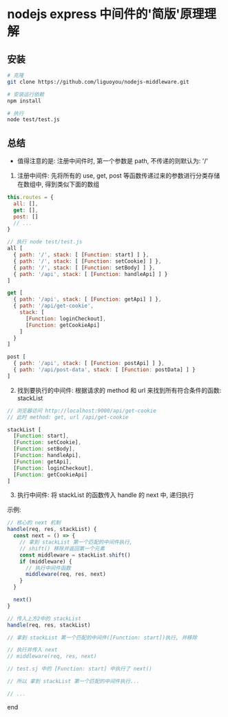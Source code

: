 # nodejs express 中间件的'简版'原理理解

## 安装

```bash
# 克隆
git clone https://github.com/liguoyou/nodejs-middleware.git

# 安装运行依赖
npm install

# 执行
node test/test.js
```

## 总结

- 值得注意的是: 注册中间件时, 第一个参数是 path, 不传递的则默认为: '/'

1. 注册中间件: 先将所有的 use, get, post 等函数传递过来的参数进行分类存储在数组中, 得到类似下面的数组

```js
this.routes = {
  all: [],
  get: [],
  post: []
  // ...
}

// 执行 node test/test.js
all [
  { path: '/', stack: [ [Function: start] ] },
  { path: '/', stack: [ [Function: setCookie] ] },
  { path: '/', stack: [ [Function: setBody] ] },
  { path: '/api', stack: [ [Function: handleApi] ] }
]

get [
  { path: '/api', stack: [ [Function: getApi] ] },
  { path: '/api/get-cookie',
    stack: [
      [Function: loginCheckout],
      [Function: getCookieApi]
    ]
  }
]

post [
  { path: '/api', stack: [ [Function: postApi] ] },
  { path: '/api/post-data', stack: [ [Function: postData] ] }
]
```

2. 找到要执行的中间件: 根据请求的 method 和 url 来找到所有符合条件的函数: stackList

```js
// 浏览器访问 http://localhost:9000/api/get-cookie
// 此时 method: get, url /api/get-cookie

stackList [
  [Function: start],
  [Function: setCookie],
  [Function: setBody],
  [Function: handleApi],
  [Function: getApi],
  [Function: loginCheckout],
  [Function: getCookieApi]
]
```

3. 执行中间件: 将 stackList 的函数传入 handle 的 next 中, 递归执行

示例:

```js
// 核心的 next 机制
handle(req, res, stackList) {
  const next = () => {
    // 拿到 stackList 第一个匹配的中间件执行,
    // shift() 移除并返回第一个元素
    const middleware = stackList.shift()
    if (middleware) {
      // 执行中间件函数
      middleware(req, res, next)
    }
  }

  next()
}

// 传入上方2中的 stackList
handle(req, res, stackList)

// 拿到 stackList 第一个匹配的中间件([Function: start])执行, 并移除

// 执行并传入 next
// middleware(req, res, next)

// test.sj 中的 [Function: start] 中执行了 next()

// 所以 拿到 stackList 第一个匹配的中间件执行...

// ...
```

end
